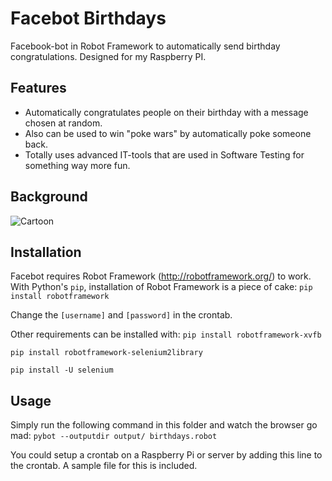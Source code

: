 # Facebot Birthdays
Facebook-bot in Robot Framework to automatically send birthday congratulations. Designed for my Raspberry PI.

## Features
* Automatically congratulates people on their birthday with a message chosen at random.
* Also can be used to win "poke wars" by automatically poke someone back.
* Totally uses advanced IT-tools that are used in Software Testing for something way more fun.

## Background
![Cartoon](https://raw.githubusercontent.com/sbrugman/facebot-birthdays/master/cartoon.jpg)

## Installation
Facebot requires Robot Framework (http://robotframework.org/) to work. With Python's `pip`, installation of Robot Framework is a piece of cake:
`pip install robotframework`

Change the `[username]` and `[password]` in the crontab.

Other requirements can be installed with:
`pip install robotframework-xvfb`

`pip install robotframework-selenium2library`

`pip install -U selenium`

## Usage
Simply run the following command in this folder and watch the browser go mad:
`pybot --outputdir output/ birthdays.robot`

You could setup a crontab on a Raspberry Pi or server by adding this line to the crontab. A sample file for this is included.
